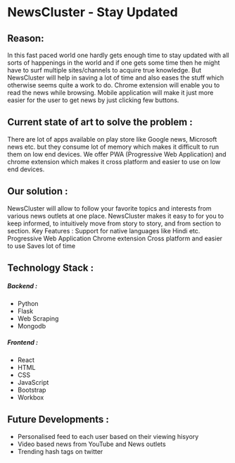 # NewsCluster - Stay Updated

## Reason:
In this fast paced world one hardly gets enough time to stay updated with all sorts of happenings in the world and if one gets some time then he might have to surf multiple sites/channels to acquire true knowledge. But NewsCluster will help in  saving a lot of time and also eases the stuff which otherwise seems quite a work to do. Chrome extension will enable you to read the news while browsing. Mobile application will make it just more easier for the user to get news by just clicking few buttons.

## Current state of art to solve the problem : 
There are lot of apps available on play store like Google news, Microsoft news etc. but they consume lot of memory which makes it difficult to run them on low end devices. We offer PWA (Progressive Web Application) and chrome extension which makes it cross platform and easier to use on low end devices.

## Our solution : 
NewsCluster will allow to follow your favorite topics and interests from various news outlets at one place. NewsCluster makes it easy to for you to keep informed, to intuitively move from story to story, and from section to section.
Key Features :
Support for native languages like Hindi etc. 
Progressive Web Application 
Chrome extension 
Cross platform and easier to use
Saves lot of time


## Technology Stack  :
##### Backend :
- Python
- Flask
- Web Scraping
- Mongodb
##### Frontend :
- React
- HTML
- CSS
- JavaScript
- Bootstrap 
- Workbox 

## Future Developments :
- Personalised feed to each user based on their viewing hisyory
- Video based news from YouTube and News outlets
- Trending hash tags on twitter
